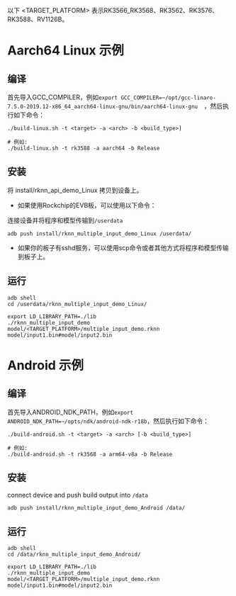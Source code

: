 
以下 <TARGET_PLATFORM> 表示RK3566_RK3568、RK3562、RK3576、RK3588、RV1126B。
# Aarch64 Linux 示例
## 编译

首先导入GCC_COMPILER，例如`export GCC_COMPILER=~/opt/gcc-linaro-7.5.0-2019.12-x86_64_aarch64-linux-gnu/bin/aarch64-linux-gnu 
`，然后执行如下命令：

```
./build-linux.sh -t <target> -a <arch> -b <build_type>]

# 例如: 
./build-linux.sh -t rk3588 -a aarch64 -b Release
```

## 安装

将 install/rknn_api_demo_Linux 拷贝到设备上。

- 如果使用Rockchip的EVB板，可以使用以下命令：

连接设备并将程序和模型传输到`/userdata`

```
adb push install/rknn_multiple_input_demo_Linux /userdata/
```

- 如果你的板子有sshd服务，可以使用scp命令或者其他方式将程序和模型传输到板子上。

## 运行


```
adb shell
cd /userdata/rknn_multiple_input_demo_Linux/
```



```
export LD_LIBRARY_PATH=./lib
./rknn_multiple_input_demo model/<TARGET_PLATFORM>/multiple_input_demo.rknn model/input1.bin#model/input2.bin
```

# Android 示例
## 编译

首先导入ANDROID_NDK_PATH，例如`export ANDROID_NDK_PATH=~/opts/ndk/android-ndk-r18b`，然后执行如下命令：

```
./build-android.sh -t <target> -a <arch> [-b <build_type>]

# 例如: 
./build-android.sh -t rk3568 -a arm64-v8a -b Release
```

## 安装

connect device and push build output into `/data`

```
adb push install/rknn_multiple_input_demo_Android /data/
```

## 运行
```
adb shell
cd /data/rknn_multiple_input_demo_Android/
```



```
export LD_LIBRARY_PATH=./lib
./rknn_multiple_input_demo model/<TARGET_PLATFORM>/multiple_input_demo.rknn model/input1.bin#model/input2.bin
```